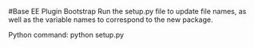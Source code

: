 #Base EE Plugin Bootstrap
Run the setup.py file to update file names, as well as the variable names to correspond to the new package.

Python command: python setup.py

